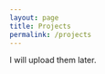```yaml
---
layout: page
title: Projects
permalink: /projects
---
```

<!DOCTYPE html>
<html>
<head>
<link rel="stylesheet" href="https://cdn.staticfile.org/font-awesome/4.7.0/css/font-awesome.css">
</head>
<body>
 
<i class="fa fa-circle-o-notch fa-spin"></i>
 
</body>
</html>
I will upload them later.
